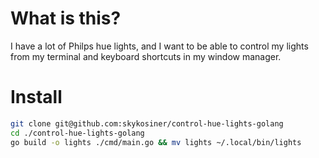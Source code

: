 # What is this?
I have a lot of Philps hue lights, and I want to be able to control my lights
from my terminal and keyboard shortcuts in my window manager.

# Install
```bash
git clone git@github.com:skykosiner/control-hue-lights-golang
cd ./control-hue-lights-golang
go build -o lights ./cmd/main.go && mv lights ~/.local/bin/lights
```
